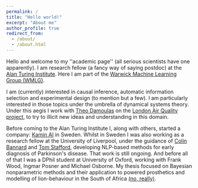 ```yaml
---
permalink: /
title: "Hello world!"
excerpt: "About me"
author_profile: true
redirect_from: 
  - /about/
  - /about.html
---
```


Hello and welcome to my ''academic page'' (all serious scientists have one apparently). I am research fellow (a fancy
way of saying postdoc) at the [Alan Turing Institute](https://www.turing.ac.uk/). Here I am part of the [Warwick Machine Learning Group (WMLG)](https://wmlg.io/).

I am (currently) interested in causal inference, automatic information selection and experimental design (to mention but a few). I am particularly interested in those topics under the umbrella of dynamical systems theory. Under this aegis I work with [Theo Damoulas](https://warwick.ac.uk/fac/sci/statistics/staff/academic-research/damoulas/) on the [London Air Quality project](https://www.turing.ac.uk/research/research-projects/london-air-quality), to try to illicit new ideas and understanding in this domain.

Before coming to the Alan Turing Institute I, along with others, started a company: [Kamin AI](http://kamin.ai/) in Sweden. Whilst in Sweden I was also working as a research fellow at the University of Liverpool, under the guidance of [Colin Bannard](https://www.liverpool.ac.uk/institute-of-life-and-human-sciences/staff/colin-bannard/) and [Tom Stafford](https://www.sheffield.ac.uk/psychology/staff/academic/tom-stafford), developing NLP-based methods for early diagnosis of Parkinson's disease. That work is still ongoing. And before all of that I was a DPhil student at University of Oxford, working with Frank Wood, Ingmar Posner and Michael Osborne. My thesis focused on Bayesian nonparametric methods and their application to powered prosthetics and modelling of lion-behaviour in the South of Africa [(no, really)](https://ora.ox.ac.uk/objects/uuid:6cf7314d-e33d-468b-9bdc-d91ab609c643). 
